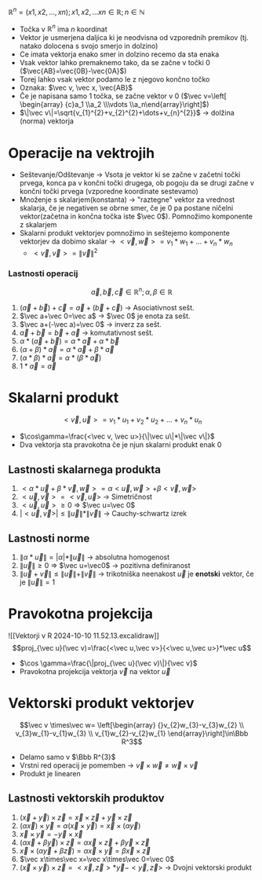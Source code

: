 $\mathbb{R}^n={(x1, x2,..., xn);x1, x2,... xn \in \mathbb R; n\in \mathbb N}$
- Točka v $\mathbb R^n$ ima $n$ koordinat
- Vektor je usmerjena daljica ki je neodvisna od vzporednih premikov (tj. natako dolocena s svojo smerjo in dolzino)
- Ce imata vektorja enako smer in dolzino recemo da sta enaka
- Vsak vektor lahko premaknemo tako, da se začne v točki 0 ($\vec{AB}=\vec{0B}-\vec{0A}$)
- Torej lahko vsak vektor podamo le z njegovo končno točko
- Oznaka: $\vec v, \vec x, \vec{AB}$
- Če je napisana samo 1 točka, se začne vektor v 0 ($\vec v=\left[  \begin{array} {c}a_1 \\a_2 \\\vdots \\a_n\end{array}\right]$)
- $\|\vec v\|=\sqrt{v_{1}^{2}+v_{2}^{2}+\dots+v_{n}^{2}}$ -> dolžina (norma) vektorja  
# Operacije na vektrojih
- Seštevanje/Odštevanje -> Vsota je vektor ki se začne v začetni točki prvega, konca pa v končni točki drugega, ob pogoju da se drugi začne v končni točki prvega (vzporedne koordinate sestevamo) 
- Množenje s skalarjem(konstanta) -> "raztegne" vektor za vrednost skalarja, če je negativen se obrne smer, če je 0 pa postane ničelni vektor(začetna in končna točka iste $\vec 0$). Pomnožimo komponente z skalarjem
- Skalarni produkt vektorjev pomnožimo in seštejemo komponente vektorjev da dobimo skalar -> $<\vec v, \vec w>=v_1*w_1+...+v_n*w_n$
    - $<\vec v, \vec v>=\|\vec v\|^2$
### Lastnosti operacij 
$$\vec a, \vec b, \vec c \in \mathbb R^n;\alpha, \beta \in \mathbb R$$
1. $(\vec a+\vec b)+\vec c=\vec a +(\vec b+\vec c)$ -> Asociativnost sešt. 
2. $\vec a+\vec 0=\vec a$ -> $\vec 0$ je enota za sešt. 
3. $\vec a+(-\vec a)=\vec 0$ -> inverz za sešt. 
4. $\vec a+\vec b=\vec b+\vec a$ -> komutativnost sešt. 
5. $\alpha*(\vec a+\vec b)=\alpha*\vec a+\alpha*\vec b$
6. $(\alpha+\beta)*\vec a=\alpha*\vec a+\beta*\vec a$
7. $(\alpha*\beta)*\vec a=\alpha*(\beta*\vec a)$
8. $1*\vec a=\vec a$
# Skalarni produkt 
$$<\vec v, \vec u>=v_{1}*u_{1}+v_{2}*u_{2}+\dots+v_{n}*u_{n}$$
- $\cos\gamma=\frac{<\vec v, \vec u>}{\|\vec u\|*\|\vec v\|}$
- Dva vektorja sta pravokotna če je njun skalarni produkt enak $0$
## Lastnosti skalarnega produkta
1. $<\alpha*\vec u+\beta*\vec v,\vec w>=\alpha<\vec u,\vec w>+\beta<\vec v, \vec w>$
2. $<\vec u,\vec v>=<\vec v,\vec u>$ -> Simetričnost
3. $<\vec u, \vec u>\ge0$ => $\vec u=\vec 0$
4. $|<\vec u,\vec v>|\le\|\vec u\|*\|\vec v\|$ -> Cauchy-schwartz izrek
## Lastnosti norme
1. $\|\alpha*\vec u\|=|\alpha|*\|\vec u\|$ -> absolutna homogenost 
2. $\|\vec u\|\ge 0$ => $\vec u=\vec0$ -> pozitivna definiranost
3. $\|\vec u+\vec v\|\le\|\vec u\|+\|\vec v\|$ -> trikotniška neenakost
$\vec u$ je **enotski** vektor, če je $\|\vec u\|=1$

# Pravokotna projekcija
![[Vektorji v R 2024-10-10 11.52.13.excalidraw]]
$$proj_{\vec u}(\vec v)=\frac{<\vec u,\vec v>}{<\vec u,\vec u>}*\vec u$$
- $\cos \gamma=\frac{\|proj_{\vec u}(\vec v)\|}{\vec v}$
- Pravokotna projekcija vektorja $\vec v$ na vektor $\vec u$

# Vektorski produkt vektorjev
$$\vec v \times\vec w= \left[\begin{array} {}v_{2}w_{3}-v_{3}w_{2} \\ v_{3}w_{1}-v_{1}w_{3}  \\ v_{1}w_{2}-v_{2}w_{1} \end{array}\right]\in\Bbb R^3$$
- Delamo samo v $\Bbb R^{3}$
- Vrstni red operacij je pomemben -> $\vec v\times\vec w\not=\vec w\times\vec v$
- Produkt je linearen
## Lastnosti vektorskih produktov
1. $(\vec x+\vec y)\times\vec z=\vec x\times\vec z+\vec y\times\vec z$
2. $(\alpha\vec x)\times\vec y=\alpha(\vec x\times\vec y)=\vec x\times(\alpha\vec y)$
3. $\vec x\times\vec y=-\vec y\times\vec x$
4. $(\alpha\vec x+\beta\vec y)\times\vec z=\alpha\vec x\times\vec z+\beta\vec y\times\vec z$
5. $\vec x\times(\alpha\vec y+\beta\vec z)=\alpha\vec x\times\vec y=\beta\vec x\times\vec z$
6. $\vec x\times\vec x=\vec x\times\vec 0=\vec 0$
7. $(\vec x\times\vec y)\times\vec z=<\vec x,\vec z>*\vec y-<\vec y,\vec z>$ -> Dvojni vektorski produkt